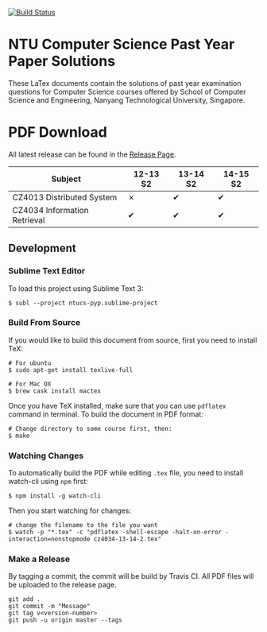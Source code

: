 [![Build Status](https://travis-ci.org/Andyccs/ntucs-pyp.svg?branch=master)](https://travis-ci.org/Andyccs/ntucs-pyp)

# NTU Computer Science Past Year Paper Solutions

These LaTex documents contain the solutions of past year examination questions for Computer Science courses offered by School of Computer Science and Engineering, Nanyang Technological University, Singapore. 

# PDF Download

All latest release can be found in the [Release Page](https://github.com/Andyccs/ntucs-pyp/releases/). 

| Subject                     | 12-13 S2 | 13-14 S2 | 14-15 S2 |
|-----------------------------|----------|----------|----------|
|CZ4013 Distributed System    |✗         |✔         |✔         |
|CZ4034 Information Retrieval |✔         |✔         |✔         |

## Development


### Sublime Text Editor

To load this project using Sublime Text 3:

```Shell
$ subl --project ntucs-pyp.sublime-project
```

### Build From Source

If you would like to build this document from source, first you need to install TeX:

```Shell
# For ubuntu
$ sudo apt-get install texlive-full

# For Mac OX
$ brew cask install mactex
```

Once you have TeX installed, make sure that you can use `pdflatex` command in terminal. To build the document in PDF format:

```Shell
# Change directory to some course first, then:
$ make
```

### Watching Changes

To automatically build the PDF while editing `.tex` file, you need to install watch-cli using `npm` first:

```Shell
$ npm install -g watch-cli
```

Then you start watching for changes:

```Shell
# change the filename to the file you want
$ watch -p "*.tex" -c "pdflatex -shell-escape -halt-on-error -interaction=nonstopmode cz4034-13-14-2.tex"
```

### Make a Release

By tagging a commit, the commit will be build by Travis CI. All PDF files will be uploaded to the release page.

```
git add .
git commit -m "Message"
git tag v<version-number>
git push -u origin master --tags
```
